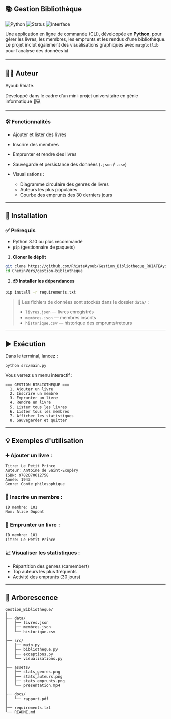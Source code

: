 ## 📚 Gestion Bibliothèque
![Python](https://img.shields.io/badge/python-3.10+-blue)
![Status](https://img.shields.io/badge/status-En%20cours-yellow)
![Interface](https://img.shields.io/badge/interface-CLI-orange)

Une application en ligne de commande (CLI), développée en **Python**, pour gérer les livres, les membres, les emprunts et les rendus d'une bibliothèque.
Le projet inclut également des visualisations graphiques avec `matplotlib` pour l’analyse des données 📊

---

## 👨‍💻 Auteur

Ayoub Rhiate.

Développé dans le cadre d’un mini-projet universitaire en génie informatique 🧠💻

---

### 🛠️ Fonctionnalités

* Ajouter et lister des livres
* Inscrire des membres
* Emprunter et rendre des livres
* Sauvegarde et persistance des données (`.json` / `.csv`)
* Visualisations :

  * Diagramme circulaire des genres de livres
  * Auteurs les plus populaires
  * Courbe des emprunts des 30 derniers jours

---

## 🚀 Installation

### ✅ Prérequis

* Python 3.10 ou plus recommandé
* `pip` (gestionnaire de paquets)

1. **Cloner le dépôt**

```bash
git clone https://github.com/RhiateAyoub/Gestion_Bibliotheque_RHIATEAyoub
cd CheminVers/gestion-bibliotheque
```
2. **📦 Installer les dépendances**

```bash
pip install -r requirements.txt
```

> 📁 Les fichiers de données sont stockés dans le dossier `data/` :
>
> * `livres.json` — livres enregistrés
> * `membres.json` — membres inscrits
> * `historique.csv` — historique des emprunts/retours

---

## ▶️ Exécution

Dans le terminal, lancez :

```bash
python src/main.py
```

Vous verrez un menu interactif :

```
=== GESTION BIBLIOTHEQUE ===
  1. Ajouter un livre
  2. Inscrire un membre
  3. Emprunter un livre
  4. Rendre un livre
  5. Lister tous les livres
  6. Lister tous les membres
  7. Afficher les statistiques
  8. Sauvegarder et quitter
```

---

## 💡 Exemples d'utilisation

### ➕ Ajouter un livre :

```
Titre: Le Petit Prince
Auteur: Antoine de Saint-Exupéry
ISBN: 9782070612758
Année: 1943
Genre: Conte philosophique
```

### 👤 Inscrire un membre :

```
ID membre: 101
Nom: Alice Dupont
```

### 📕 Emprunter un livre :

```
ID membre: 101
Titre: Le Petit Prince
```

### 📈 Visualiser les statistiques :

* Répartition des genres (camembert)
* Top auteurs les plus fréquents
* Activité des emprunts (30 jours)

---

## 📁 Arborescence

```
Gestion_Bibliotheque/
│
├── data/
│   ├── livres.json
│   ├── membres.json
│   └── historique.csv
│
├── src/
│   ├── main.py
│   ├── bibliotheque.py
│   ├── exceptions.py
│   └── visualisations.py
│
├── assets/
│   ├── stats_genres.png
│   ├── stats_auteurs.png
│   ├── stats_emprunts.png
│   └── presentation.mp4
│
├── docs/
│   └── rapport.pdf
│
├── requirements.txt
└── README.md
```
